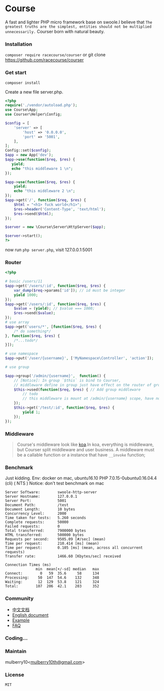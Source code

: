 # Course

A fast and lighter PHP micro framework base on swoole.I believe that `The greatest truths are the simplest,
 entities should not be multiplied unnecessarily.` Courser born with natural beauty.

### Installation
`composer require racecourse/courser` or git clone https://github.com/racecourse/courser
### Get start

`composer install` 

Create a new file server.php.

```php
<?php
require('./vendor/autoload.php');
use Course\App;
use Courser\Helper\Config;

$config = [
    'server' => [
        'host' => '0.0.0.0',
        'port' => '5001',
    ],
];
Config::set($config);
$app = new App('dev');
$app->use(function($req, $res) {
   yield;
   echo "this middleware 1 \n";
});

$app->use(function($req, $res) {
    yield;
    echo "this middleware 2 \n";
});
$app->get('/', function($req, $res) {
    $html = "<h1> fuck world</h1>";
    $res->header('Content-Type', 'text/html');
    $res->send($html);
});

$server = new \Course\Server\HttpServer($app);

$server->start();
?>
```
now run `php server.php`, visit 127.0.0.1:5001

### Router


```php
<?php

# basic /users/11
$app->get('/users/:id', function($req, $res) {
    var_dump($req->params['id']); // id must be integer
    yield 1000;
});
$app->get('/users/:id', function($req, $res) {
    $value = (yield); // $value === 1000;
    $res->send($value);
});
# use array
$app->get('users/*', [function($req, $res) {
    /* do something*/
}, function($req, $res) {
    /*...todo*/
}]);

# use namespace
$app->put('/user/{username}', ['MyNamespace\Controller', 'action']);

# use group

$app->group('/admin/{username}',  function() {
    // [Notice]: In group `$this` is bind to Courser,
    // middleware define in group just have effect on the router of group scope 
    $this->used(function($req, $res) { // Add group middleware
        // todo
        // this middleware is mount at /admin/{username} scope, have not effect outside of this group.
    });
    $this->get('/test/:id', function($req, $res) {
        yield 1;
    });
});
```
 
### Middleware
>  Course's middleware look like [koa](https://github.com/koajs/koa).In koa, everything is middleware,
   but Courser split middleware and user business. 
   A middleware must be a callable function or a instance that have `__invoke` function;


### Benchmark
 Just kidding.
 Env: docker on mac, ubuntu16.10 PHP 7.0.15-0ubuntu0.16.04.4 (cli) ( NTS )
 Notice: don't test benchmark on mac
>
```
Server Software:        swoole-http-server
Server Hostname:        127.0.0.1
Server Port:            5001
Document Path:          /test
Document Length:        10 bytes
Concurrency Level:      2000
Time taken for tests:   5.260 seconds
Complete requests:      50000
Failed requests:        0
Total transferred:      7900000 bytes
HTML transferred:       500000 bytes
Requests per second:    9505.09 [#/sec] (mean)
Time per request:       210.414 [ms] (mean)
Time per request:       0.105 [ms] (mean, across all concurrent requests)
Transfer rate:          1466.60 [Kbytes/sec] received

Connection Times (ms)
              min  mean[+/-sd] median   max
Connect:        0   59  35.6     58     134
Processing:    50  147  54.6    132     348
Waiting:       12  129  53.8    121     324
Total:        107  206  42.1    203     352 
```


### Community

 - [中文文档](https://superbogy.gitbooks.io/courser/content/)
 - [English document]()
 - [Example]()
 - [FAQ](https://github.com/shipmen/Course/issues)
 
### Coding...

### Maintain

mulberry10<[mulberry10th@gmail.com]()>

### License
    MIT


